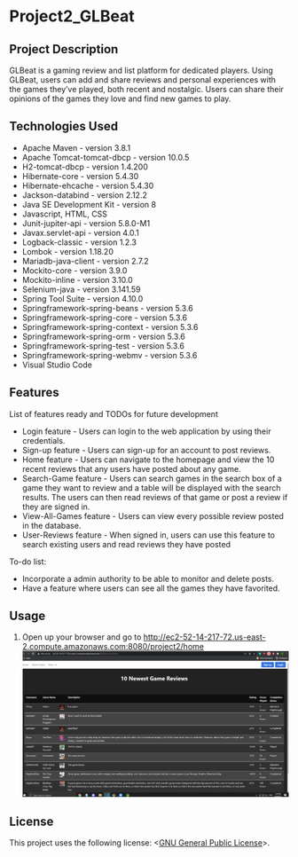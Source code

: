 # Project2_GLBeat

## Project Description

GLBeat is a gaming review and list platform for dedicated players. Using GLBeat, users can add and share reviews and personal experiences with the games they’ve played, both recent and nostalgic. Users can share their opinions of the games they love and find new games to play.


## Technologies Used

* Apache Maven - version 3.8.1
* Apache Tomcat-tomcat-dbcp - version 10.0.5
* H2-tomcat-dbcp - version 1.4.200
* Hibernate-core - version 5.4.30
* Hibernate-ehcache - version 5.4.30
* Jackson-databind - version 2.12.2
* Java SE Development Kit - version 8
* Javascript, HTML, CSS
* Junit-jupiter-api - version 5.8.0-M1
* Javax.servlet-api - version 4.0.1
* Logback-classic - version 1.2.3
* Lombok - version 1.18.20
* Mariadb-java-client - version 2.7.2
* Mockito-core - version 3.9.0
* Mockito-inline - version 3.10.0
* Selenium-java - version 3.141.59
* Spring Tool Suite - version 4.10.0
* Springframework-spring-beans - version 5.3.6
* Springframework-spring-core - version 5.3.6
* Springframework-spring-context - version 5.3.6
* Springframework-spring-orm - version 5.3.6
* Springframework-spring-test - version 5.3.6
* Springframework-spring-webmv - version 5.3.6
* Visual Studio Code 

## Features

List of features ready and TODOs for future development
* Login feature - Users can login to the web application by using their credentials.
* Sign-up feature - Users can sign-up for an account to post reviews.
* Home feature - Users can navigate to the homepage and view the 10 recent reviews that any users have posted about any game.
* Search-Game feature - Users can search games in the search box of a game they want to review and a table will be displayed with the search results. The users can then read reviews of that game or post a review if they are signed in.
* View-All-Games feature - Users can view every possible review posted in the database.
* User-Reviews feature - When signed in, users can use this feature to search existing users and read reviews they have posted

To-do list:
* Incorporate a admin authority to be able to monitor and delete posts.
* Have a feature where users can see all the games they have favorited.

## Usage

1. Open up your browser and go to http://ec2-52-14-217-72.us-east-2.compute.amazonaws.com:8080/project2/home
![](./images/glbwebsite.PNG)

## License

This project uses the following license: <[GNU General Public License](LICENSE)>.
